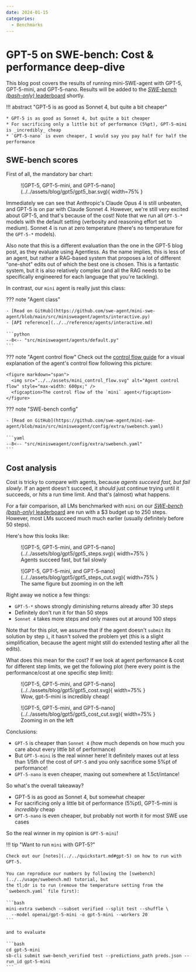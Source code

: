 ```yaml
---
date: 2024-01-15
categories:
  - Benchmarks
---
```


# GPT-5 on SWE-bench: Cost & performance deep-dive

This blog post covers the results of running mini-SWE-agent with GPT-5, GPT-5-mini, and GPT-5-nano.
Results will be added to the [*SWE-bench (bash-only)* leaderboard](https://swebench.com) shortly.

!!! abstract "GPT-5 is as good as Sonnet 4, but quite a bit cheaper"

    * GPT-5 is as good as Sonnet 4, but quite a bit cheaper
    * For sacrificing only a little bit of performance (5%pt), GPT-5-mini is _incredibly_ cheap
    * `GPT-5-nano` is even cheaper, I would say you pay half for half the performance

<!-- more -->

## SWE-bench scores

First of all, the mandatory bar chart:

<figure markdown="span">
  ![GPT-5, GPT-5-mini, and GPT-5-nano](../../assets/blog/gpt5/gpt5_bar.svg){ width=75% }
</figure>

Immediately we can see that Anthropic's Claude Opus 4 is still unbeaten, and GPT-5 is on par with Claude Sonnet 4.
However, we're still very excited about GPT-5, and that's because of the cost!
Note that we run all `GPT-5-*` models with the default setting (verbosity and reasoning effort set to medium).
Sonnet 4 is run at zero temperature (there's no temperature for the `GPT-5-*` models).

Also note that this is a different evaluation than the one in the GPT-5 blog post, as they evaluate using
Agentless. As the name implies, this is less of an agent, but rather a RAG-based system that proposes a lot of different
"one-shot" edits out of which the best one is chosen.
This is a fantastic system, but it is also relatively complex (and all the RAG needs to be specifically engineered for each language that you're tackling).

In contrast, our `mini` agent is really just this class:

??? note "Agent class"

    - [Read on GitHub](https://github.com/swe-agent/mini-swe-agent/blob/main/src/minisweagent/agents/interactive.py)
    - [API reference](../../reference/agents/interactive.md)

    ```python
    --8<-- "src/minisweagent/agents/default.py"
    ```

??? note "Agent control flow"
    Check out the [control flow guide](../../advanced/control_flow.md) for a visual explanation of the agent's control flow following this picture:

    <figure markdown="span">
      <img src="../../assets/mini_control_flow.svg" alt="Agent control flow" style="max-width: 600px;" />
      <figcaption>The control flow of the `mini` agent</figcaption>
    </figure>

??? note "SWE-bench config"

    - [Read on GitHub](https://github.com/swe-agent/mini-swe-agent/blob/main/src/minisweagent/config/extra/swebench.yaml)

    ```yaml
    --8<-- "src/minisweagent/config/extra/swebench.yaml"
    ```

## Cost analysis

Cost is tricky to compare with agents, because *agents succeed fast, but fail slowly*.
If an agent doesn't succeed, it _should_ just continue trying until it succeeds, or hits a run time limit.
And that's (almost) what happens.

For a fair comparison, all LMs benchmarked with `mini` on our [*SWE-bench (bash-only)* leaderboard](https://swebench.com) are run with a $3 budget up to 250 steps.
However, most LMs succeed much much earlier (usually definitely before 50 steps).

Here's how this looks like:

<figure markdown="span">
  ![GPT-5, GPT-5-mini, and GPT-5-nano](../../assets/blog/gpt5/gpt5_steps.svg){ width=75% }
  <figcaption>Agents succeed fast, but fail slowly</figcaption>
</figure>

<figure markdown="span">
  ![GPT-5, GPT-5-mini, and GPT-5-nano](../../assets/blog/gpt5/gpt5_steps_cut.svg){ width=75% }
  <figcaption>The same figure but zooming in on the left</figcaption>
</figure>

Right away we notice a few things:

* `GPT-5-*` shows strongly diminishing returns already after 30 steps
* Definitely don't run it for than 50 steps
* `Sonnet 4` takes more steps and only maxes out at around 100 steps

Note that for this plot, we assume that if the agent doesn't `submit` its solution by step `i`, it hasn't solved the problem yet
(this is a slight simplification, because the agent might still do extended testing after all the edits).

What does this mean for the cost?
If we look at agent performance & cost for different step limits, we get the following plot (here every point is the performance/cost at one specific step limit):

<figure markdown="span">
  ![GPT-5, GPT-5-mini, and GPT-5-nano](../../assets/blog/gpt5/gpt5_cost.svg){ width=75% }
  <figcaption>Wow, gpt-5-mini is incredibly cheap!</figcaption>
</figure>

<figure markdown="span">
  ![GPT-5, GPT-5-mini, and GPT-5-nano](../../assets/blog/gpt5/gpt5_cost_cut.svg){ width=75% }
  <figcaption>Zooming in on the left</figcaption>
</figure>


Conclusions:

* `GPT-5` is cheaper than `Sonnet 4` (how much depends on how much you care about every little bit of performance)
* But `GPT-5-mini` is the real winner here! It definitely maxes out at less than 1/5th of the cost of `GPT-5` and you only sacrifice some 5%pt of performance!
* `GPT-5-nano` is even cheaper, maxing out somewhere at 1.5ct/intance!


So what's the overall takeaway?

* GPT-5 is as good as Sonnet 4, but somewhat cheaper
* For sacrificing only a little bit of performance (5%pt), GPT-5-mini is _incredibly_ cheap
* `GPT-5-nano` is even cheaper, but probably not worth it for most SWE use cases

So the real winner in my opinion is `GPT-5-mini`!

!!! tip "Want to run `mini` with GPT-5?"

    Check out our [notes](../../quickstart.md#gpt-5) on how to run with GPT-5.

    You can reproduce our numbers by following the [swebench](../../usage/swebench.md) tutorial, but
    the tl;dr is to run (remove the temperature setting from the `swebench.yaml` file first):

    ```bash
    mini-extra swebench --subset verified --split test --shuffle \
      --model openai/gpt-5-mini -o gpt-5-mini --workers 20
    ```

    and to evaluate

    ```bash
    cd gpt-5-mini
    sb-cli submit swe-bench_verified test --predictions_path preds.json --run_id gpt-5-mini
    ```

